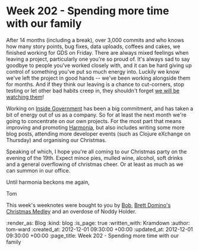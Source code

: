 Week 202 - Spending more time with our family
=============================================
After 14 months (including a break), over 3,000 commits and who knows how many story points, bug fixes, data uploads, coffees and cakes, we finished working for GDS on Friday.  There are always mixed feelings when leaving a project, particularly one you're so proud of.  It's always sad to say goodbye to people you've worked closely with, and it can be hard giving up control of something you've put so much energy into.  Luckily we know we've left the project in good hands -- we've been working alongside them for months.  And if they think our leaving is a chance to cut-corners, stop testing or let other bad habits creep in, they shouldn't forget [we will be watching them](https://github.com/alphagov/whitehall)!

Working on [Inside Government](https://www.gov.uk/government) has been a big commitment, and has taken a bit of energy out of us as a company.  So for at least the next month we're going to concentrate on our own projects.  For the most part that means improving and promoting [Harmonia](https://harmonia.io), but also includes writing some more blog posts, attending more developer events (such as Clojure eXchange on Thursday) and organising our Christmas.

Speaking of which, I hope you're all coming to our Christmas party on the evening of the 19th.  Expect mince pies, mulled wine, alcohol, soft drinks and a general overflowing of christmas cheer.  Or at least as much as we can summon in our office.

Until harmonia beckons me again,

Tom

This week's weeknotes were bought to you by [Bob](http://25.media.tumblr.com/tumblr_m8q4oyGMhT1qcjxvoo1_500.jpg), [Brett Domino's Christmas Medley](http://www.youtube.com/watch?v=3IyaHwwqn-c) and an overdose of Noddy Holder.

:render_as: Blog
:kind: blog
:is_page: true
:written_with: Kramdown
:author: tom-ward
:created_at: 2012-12-01 09:30:00 +00:00
:updated_at: 2012-12-01 09:30:00 +00:00
:page_title: Week 202 - Spending more time with our family
